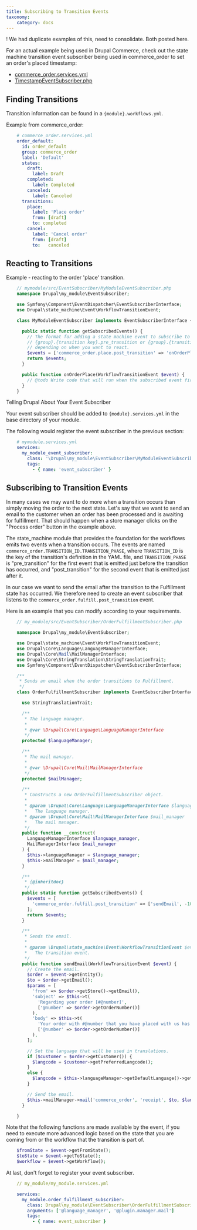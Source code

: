 ```yaml
---
title: Subscribing to Transition Events
taxonomy:
    category: docs
---
```


! We had duplicate examples of this, need to consolidate. Both posted here.

For an actual example being used in Drupal Commerce, check out the state machine transition event subscriber being used in commerce_order to set an order's placed timestamp:
* [commerce_order.services.yml]
* [TimestampEventSubscriber.php]

Finding Transitions
-------------------

Transition information can be found in a `{module}.workflows.yml`.

Example from commerce_order:

```yaml
    # commerce_order.services.yml
    order_default:
      id: order_default
      group: commerce_order
      label: 'Default'
      states:
        draft:
          label: Draft
        completed:
          label: Completed
        canceled:
          label: Canceled
      transitions:
        place:
          label: 'Place order'
          from: [draft]
          to: completed
        cancel:
          label: 'Cancel order'
          from: [draft]
          to:   canceled
```

Reacting to Transitions
-----------------------

Example - reacting to the order 'place' transition.

```php
    // mymodule/src/EventSubscriber/MyModuleEventSubscriber.php
    namespace Drupal\my_module\EventSubscriber;

    use Symfony\Component\EventDispatcher\EventSubscriberInterface;
    use Drupal\state_machine\Event\WorkflowTransitionEvent;

    class MyModuleEventSubscriber implements EventSubscriberInterface {

      public static function getSubscribedEvents() {
        // The format for adding a state machine event to subscribe to is:
        // {group}.{transition key}.pre_transition or {group}.{transition key}.post_transition
        // depending on when you want to react.
        $events = ['commerce_order.place.post_transition' => 'onOrderPlace'];
        return $events;
      }

      public function onOrderPlace(WorkflowTransitionEvent $event) {
        // @todo Write code that will run when the subscribed event fires.
      }
    }
```

Telling Drupal About Your Event Subscriber

Your event subscriber should be added to `{module}.services.yml` in the base directory of your module.

The following would register the event subscriber in the previous section:

```yaml
    # mymodule.services.yml
    services:
      my_module_event_subscriber:
        class: '\Drupal\my_module\EventSubscriber\MyModuleEventSubscriber'
        tags:
          - { name: 'event_subscriber' }
```


[commerce_order.services.yml]: https://github.com/drupalcommerce/commerce/blob/080ca52fbb9ec73b9eeece5487a62d221e75ed04/modules/order/commerce_order.services.yml#L29
[TimestampEventSubscriber.php]: https://github.com/drupalcommerce/commerce/blob/080ca52fbb9ec73b9eeece5487a62d221e75ed04/modules/order/src/EventSubscriber/TimestampEventSubscriber.php

Subscribing to Transition Events
--------------------------------

In many cases we may want to do more when a transition occurs than simply moving the order to the next state. Let's say that we want to send an email to the customer when an order has been processed and is awaiting for fulfillment. That should happen when a store manager clicks on the "Process order" button in the example above.

The state_machine module that provides the foundation for the workflows emits two events when a transition occurs. The events are named ``commerce_order.TRANSITION_ID.TRANSITION_PHASE``, where ``TRANSITION_ID`` is the key of the transition's definition in the YAML file, and ``TRANSITION_PHASE`` is "pre_transition" for the first event that is emitted just before the transition has occurred, and "post_transition" for the second event that is emitted just after it.

In our case we want to send the email after the transition to the Fulfillment state has occurred. We therefore need to create an event subscriber that listens to the ``commerce_order.fulfill.post_transition`` event.

Here is an example that you can modify according to your requirements.

```php
    // my_module/src/EventSubscriber/OrderFulfillmentSubscriber.php

    namespace Drupal\my_module\EventSubscriber;

    use Drupal\state_machine\Event\WorkflowTransitionEvent;
    use Drupal\Core\Language\LanguageManagerInterface;
    use Drupal\Core\Mail\MailManagerInterface;
    use Drupal\Core\StringTranslation\StringTranslationTrait;
    use Symfony\Component\EventDispatcher\EventSubscriberInterface;

    /**
     * Sends an email when the order transitions to Fulfillment.
     */
    class OrderFulfillmentSubscriber implements EventSubscriberInterface {

      use StringTranslationTrait;

      /**
       * The language manager.
       *
       * @var \Drupal\Core\Language\LanguageManagerInterface
       */
      protected $languageManager;

      /**
       * The mail manager.
       *
       * @var \Drupal\Core\Mail\MailManagerInterface
       */
      protected $mailManager;

      /**
       * Constructs a new OrderFulfillmentSubscriber object.
       *
       * @param \Drupal\Core\Language\LanguageManagerInterface $language_manager
       *   The language manager.
       * @param \Drupal\Core\Mail\MailManagerInterface $mail_manager
       *   The mail manager.
       */
      public function __construct(
        LanguageManagerInterface $language_manager,
        MailManagerInterface $mail_manager
      ) {
        $this->languageManager = $language_manager;
        $this->mailManager = $mail_manager;
      }

      /**
       * {@inheritdoc}
       */
      public static function getSubscribedEvents() {
        $events = [
          'commerce_order.fulfill.post_transition' => ['sendEmail', -100],
        ];
        return $events;
      }

      /**
       * Sends the email.
       *
       * @param \Drupal\state_machine\Event\WorkflowTransitionEvent $event
       *   The transition event.
       */
      public function sendEmail(WorkflowTransitionEvent $event) {
        // Create the email.
        $order = $event->getEntity();
        $to = $order->getEmail();
        $params = [
          'from' => $order->getStore()->getEmail(),
          'subject' => $this->t(
            'Regarding your order [#@number]',
            ['@number' => $order->getOrderNumber()]
          ),
          'body' => $this->t(
            'Your order with #@number that you have placed with us has been processed and is awaiting fulfillment.',
            ['@number' => $order->getOrderNumber()]
          ),
        ];

        // Set the language that will be used in translations.
        if ($customer = $order->getCustomer()) {
          $langcode = $customer->getPreferredLangcode();
        }
        else {
          $langcode = $this->languageManager->getDefaultLanguage()->getId();
        }

        // Send the email.
        $this->mailManager->mail('commerce_order', 'receipt', $to, $langcode, $params);
      }

    }
```

Note that the following functions are made available by the event, if you need to execute more advanced logic based on the state that you are coming from or the workflow that the transition is part of.

```php
    $fromState = $event->getFromState();
    $toState = $event->getToState();
    $workflow = $event->getWorkflow();
```

At last, don't forget to register your event subscriber.

```yaml
    // my_module/my_module.services.yml

    services:
      my_module.order_fulfillment_subscriber:
        class: Drupal\my_module\EventSubscriber\OrderFulfillmentSubscriber
        arguments: ['@language_manager', '@plugin.manager.mail']
        tags:
          - { name: event_subscriber }
```
